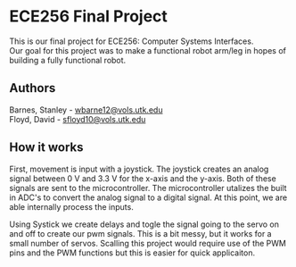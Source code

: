 # ECE256 Final Project
This is our final project for ECE256: Computer Systems Interfaces.  
Our goal for this project was to make a functional robot arm/leg in hopes of building a fully functional robot.  

## Authors
Barnes, Stanley - wbarne12@vols.utk.edu  
Floyd, David - sfloyd10@vols.utk.edu  

## How it works
First, movement is input with a joystick. The joystick creates an analog signal between 0 V and 3.3 V for the x-axis and the y-axis. Both of these signals
are sent to the microcontroller. The microcontroller utalizes the built in ADC's to convert the analog signal to a digital signal. At this point, we are able
internally process the inputs.  

Using Systick we create delays and togle the signal going to the servo on and off to create our pwm signals. This is a bit messy,
but it works for a small number of servos. Scalling this project would require use of the PWM pins and the PWM functions but this is easier
for quick applicaiton.
